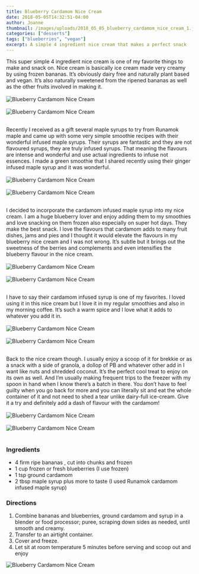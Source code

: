 ```yaml
---
title: Blueberry Cardamom Nice Cream
date: 2018-05-05T14:32:51-04:00
author: Joanne
thumbnail: /images/uploads/2018_05_05_blueberry_cardamom_nice_cream_1.jpg
categories: ["desserts"]
tags: ["blueberries", "vegan"]
excerpt: A simple 4 ingredient nice cream that makes a perfect snack
---
```


This super simple 4 ingredient nice cream is one of my favorite things to make and snack on. Nice cream is basically ice cream made very creamy by using frozen bananas. It’s obviously dairy free and naturally plant based and vegan. It’s also naturally sweetened from the ripened bananas as well as the other fruits involved in making it.
</br>
</br>
![Blueberry Cardamom Nice Cream](/images/uploads/2018_05_05_blueberry_cardamom_nice_cream_2.jpg)
</br>
</br>
![Blueberry Cardamom Nice Cream](/images/uploads/2018_05_05_blueberry_cardamom_nice_cream_3.jpg)
</br>
</br>

Recently I received as a gift several maple syrups to try from Runamok maple and came up with some very simple smoothie recipes with their wonderful infused maple syrups. Their syrups are fantastic and they are not flavoured syrups, they are truly infused syrups. That meaning the flavours are intense and wonderful and use actual ingredients to infuse not essences. I made a green smoothie that I shared recently using their ginger infused maple syrup and it was wonderful.
</br>
</br>
![Blueberry Cardamom Nice Cream](/images/uploads/2018_05_05_blueberry_cardamom_nice_cream_4.jpg)
</br>
</br>
![Blueberry Cardamom Nice Cream](/images/uploads/2018_05_05_blueberry_cardamom_nice_cream_5.jpg)
</br>
</br>

I decided to incorporate the cardamom infused maple syrup into my nice cream.  I am a huge blueberry lover and enjoy adding them to my smoothies and love snacking on them frozen also especially on super hot days. They make the best snack. I love the flavours that cardamom adds to many fruit dishes, jams and pies and I thought it would elevate the flavours in my blueberry nice cream and I was not wrong. It’s subtle but it brings out the sweetness of the berries and complements and even intensifies the blueberry flavour in the nice cream.
</br>
</br>
![Blueberry Cardamom Nice Cream](/images/uploads/2018_05_05_blueberry_cardamom_nice_cream_6.jpg)
</br>
</br>
![Blueberry Cardamom Nice Cream](/images/uploads/2018_05_05_blueberry_cardamom_nice_cream_7.jpg)
</br>
</br>

I have to say their cardamom infused syrup is one of my favorites. I loved using it in this nice cream but I love it in my regular smoothies and also in my morning coffee. It’s such a warm spice and I love what it adds to whatever you add it in.
</br>
</br>
![Blueberry Cardamom Nice Cream](/images/uploads/2018_05_05_blueberry_cardamom_nice_cream_8.jpg)
</br>
</br> 
![Blueberry Cardamom Nice Cream](/images/uploads/2018_05_05_blueberry_cardamom_nice_cream_9.jpg)
</br>
</br> 

Back to the nice cream though. I usually enjoy a scoop of it for brekkie or as a snack with a side of granola, a dollop of PB and whatever other add in I want like nuts and shredded coconut. It’s the perfect cool treat to enjoy on its own as well. And I’m usually making frequent trips to the freezer with my spoon in hand when I know there’s a batch in there. You don’t have to feel guilty when you go back for more and you can literally sit and eat the whole container of it and not need to shed a tear unlike dairy-full ice-cream. Give it a try and definitely add a dash of flavour with the cardamom!
</br>
</br>
![Blueberry Cardamom Nice Cream](/images/uploads/2018_05_05_blueberry_cardamom_nice_cream_10.jpg)
</br>
</br>
![Blueberry Cardamom Nice Cream](/images/uploads/2018_05_05_blueberry_cardamom_nice_cream_11.jpg)
</br>
</br>

### Ingredients

* 4 firm ripe bananas , cut into chunks and frozen
* 1 cup frozen or fresh blueberries (I use  frozen)
* 1 tsp ground cardamom
* 2 tbsp maple syrup plus more to taste (I used Runamok cardamom infused maple syrup) 

### Directions

1. Combine bananas and blueberries, ground cardamom and syrup in a blender or food processor; puree, scraping down sides as needed, until smooth and creamy.
1. Transfer to an airtight container.
1. Cover and freeze.
1. Let sit at room temperature 5 minutes before serving and scoop out and enjoy  

![Blueberry Cardamom Nice Cream](/images/uploads/2018_05_05_blueberry_cardamom_nice_cream_12.jpg)
